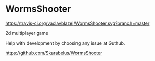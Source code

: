 WormsShooter
============

https://travis-ci.org/vaclavblazej/WormsShooter.svg?branch=master

2d multiplayer game

Help with development by choosing any issue at Guthub.


https://github.com/Skarabelus/WormsShooter
